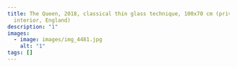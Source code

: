```yaml
---
title: The Queen, 2018, classical thin glass technique, 100x70 cm (private
  interior, England)
description: "1"
images:
  - image: images/img_4481.jpg
    alt: "1"
tags: []
---
```

